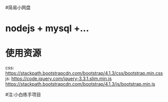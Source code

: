 #简易小网盘
#  nodejs + mysql +...
#   使用资源
css:
	https://stackpath.bootstrapcdn.com/bootstrap/4.1.3/css/bootstrap.min.css
js:
	https://code.jquery.com/jquery-3.3.1.slim.min.js
	https://stackpath.bootstrapcdn.com/bootstrap/4.1.3/js/bootstrap.min.js

#注:小白练手项目